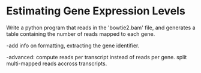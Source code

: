 # Estimating Gene Expression Levels

Write a python program that reads in the 'bowtie2.bam' file, and generates a table containing the number of reads mapped to each gene.

-add info on formatting, extracting the gene identifier.


-advanced: compute reads per transcript instead of reads per gene.  split multi-mapped reads accross transcripts.





